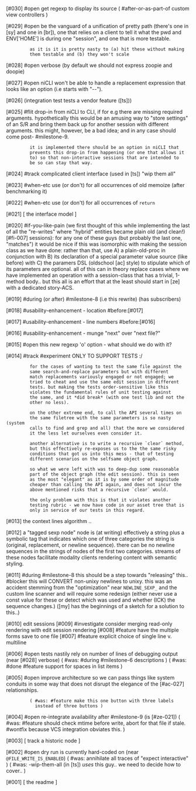 [#030] #open get regexp to display its source
             ( #after-or-as-part-of custom view controllers )

[#029] #open be the vanguard of a unification of pretty path (there's
             one in [sy] and one in [br]), one that relies on a client
             to tell it what the pwd and ENV['HOME'] is during one
             "session", and one that is more testable.

             as it is it is pretty nasty to (a) hit these without making
             them testable and (b) they won't scale

[#028] #open verbose (by default we should not express zoopie and doopie)

[#027] #open niCLI won't be able to handle a replacement expression that
             looks like an option (i.e starts with "--").

[#026]       (integration test tests a vendor feature ([ts]))

[#025] #flit drop-in from niCLI to CLI, if for e.g there are missing
             required arguments. hypothetically this would be an amusing
             way to "store settings" of an S/R and bring them back up
             for another session with different arguments. this might,
             however, be a bad idea; and in any case should come post-
             #milestone-9.

             it is implemented there should be an option in niCLI that
             prevents this drop-in from happening (or one that allows it
             to) so that non-interactive sessions that are intended to
             be so can stay that way.

[#024] #track complicated client interface (used in [ts]) "wip them all"

[#023] #when-etc use (or don't) for all occurrences of old memoize
             (after benchmarking it)

[#022] #when-etc use (or don't) for all occurrences of `return`

[#021]       [ the interface model ]

[#020] #if-you-like-pain (we first thought of this while implementing
             the last of all the "re-writes" where "hybrid" entities
             became plain old (and clean!) [#fi-007] sessions): for any
             one of these guys (but probably the last one, "matches")
             it would be nice if this was isomorphic with making the
             session class as we have done: rather than that, use A)
             a plain-old-proc in conjunction with B) its declaration
             of a special parameter value source (like before) with C)
             the paramers DSL (oldschool [ac] style) to stipulate which
             of its parameters are optional. all of this can in theory
             replace cases where we have implemented an operation with
             a session-class that has a trivial, 1-method body..
             but this all is an effort that at the least should start
             in [ze] with a dedicated story-ACS.

[#019] #during (or after) #milestone-8 (i.e this rewrite) (has subscribers)

[#018]    #usability-enhancement - location #before:[#017]

[#017]    #usability-enhancement - line numbers #before:[#016]

[#016]    #usability-enhancement - munge "next" over "next file?"

[#015] #open this new regexp 'o' option - what should we do with it?

[#014]    #track #experiment ONLY TO SUPPORT TESTS :/

             for the cases of wanting to test the same file against the
             same search-and-replace parameters but with different
             match replacements variously engaged or not engaged; we
             tried to cheat and use the same edit session in different
             tests. but making the tests order-sensitive like this
             violates the fundamental rules of unit testing against
             the same, and it *did break* (with one test lib and not the
             other no less).

             on the other extreme end, to call the API several times on
             the same filetree with the same parameters is so nasty (system
             calls to find and grep and all) that the more we considered
             it the less let ourselves even consider it.

             another alternative is to write a recursive `clear` method,
             but this effectively re-exposes us to the the same risky
             conditions that got us into this mess - that of testing
             different scenarios on the selfsame object graph.

             so what we were left with was to deep-dup some reasonable
             part of the object graph (the edit session). this is seen
             as the most "elegant" as it is by some order of magnitude
             cheaper than calling the API again, and does not incur the
             above mentioned risks that a recursive `clear` would.

             the only problem with this is that it violates another
             testing rubric - we now have code in our asset tree that is
             only in service of our tests in this regard.

[#013]       the context lines algorithm ..

[#012]       a "tagged sexp node" node is (at writing) effectively a string
             plus a symbolic tag that indicates which one of three categories
             the string is (original, replacement, or newline sequence).
             there can be no newline sequences in the strings of nodes
             of the first two categories. streams of these nodes facilitate
             modality clients rendering content with semantic styling.

[#011] #during #milestone-8
             this should be a step towards "releasing" this..
             #blocker this will CONVERT non-unixy newlines to unixy.
             this was an accident stemming from the "optimization" near
             `NEWLINE_SEXP_` and the custom line scanner and will
             require some redesign (either never use a const value for
             these or detect which was used and whether (ICK) the
             sequence changes.)
             ([my] has the beginnings of a sketch for a solution to this..)


[#010]       edit sessions
[#009]   #investigate consider merging read-only rendering with edit session rendering
[#008]       #feature have the multiple forms save to one file
[#007]       #feature explicit choice of single line v. multiline

[#006] #open tests nastily rely on number of lines of debugging output
             (near [#028] verbose)
             ( #was: #during #milestone-6 descriptions )
             ( #was: #done #feature support for spaces in list items )

[#005] #open improve architecture so we can pass things like system
             conduits in some way that does not disrupt the elegance of
             the [#ac-027] relationships.

             ( #was: #feature make this one button with three labels
               instead of three buttons )

[#004] #open re-integrate availability after #milestone-9 (is [#ze-021])
             ( #was: #feature should check mtime before write, abort for
             that file if stale. #wontfix because VCS integration
             obviates this. )

[#003]       [ track a historic node ]

[#002] #open dry run is currently hard-coded on (near `@FILE_WRITE_IS_ENABLED`)
             ( #was: annihilate all traces of "expect interactive" )
             ( #was: -wip-them-all (in [ts]) *uses* this guy..
             we need to decide how to cover.. )

[#001]       [ the readme ]
